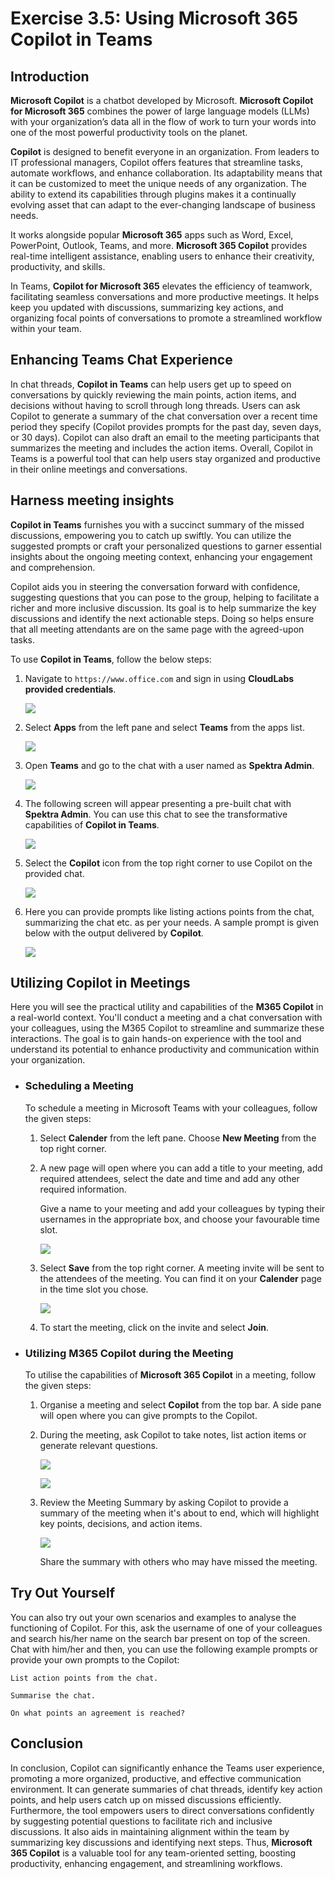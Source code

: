 # Exercise 3.5: Using Microsoft 365 Copilot in Teams

## Introduction

**Microsoft Copilot** is a chatbot developed by Microsoft. **Microsoft Copilot for Microsoft 365** combines the power of large language models (LLMs) with your organization’s data all in the flow of work to turn your words into one of the most powerful productivity tools on the planet.

**Copilot** is designed to benefit everyone in an organization. From leaders to IT professional managers, Copilot offers features that streamline tasks, automate workflows, and enhance collaboration. Its adaptability means that it can be customized to meet the unique needs of any organization. The ability to extend its capabilities through plugins makes it a continually evolving asset that can adapt to the ever-changing landscape of business needs.

It works alongside popular **Microsoft 365** apps such as Word, Excel, PowerPoint, Outlook, Teams, and more. **Microsoft 365 Copilot** provides real-time intelligent assistance, enabling users to enhance their creativity, productivity, and skills.

In Teams, **Copilot for Microsoft 365** elevates the efficiency of teamwork, facilitating seamless conversations and more productive meetings. It helps keep you updated with discussions, summarizing key actions, and organizing focal points of conversations to promote a streamlined workflow within your team.

## Enhancing Teams Chat Experience

In chat threads, **Copilot in Teams** can help users get up to speed on conversations by quickly reviewing the main points, action items, and decisions without having to scroll through long threads. Users can ask Copilot to generate a summary of the chat conversation over a recent time period they specify (Copilot provides prompts for the past day, seven days, or 30 days). Copilot can also draft an email to the meeting participants that summarizes the meeting and includes the action items. Overall, Copilot in Teams is a powerful tool that can help users stay organized and productive in their online meetings and conversations.

## Harness meeting insights

**Copilot in Teams** furnishes you with a succinct summary of the missed discussions, empowering you to catch up swiftly. You can utilize the suggested prompts or craft your personalized questions to garner essential insights about the ongoing meeting context, enhancing your engagement and comprehension.

Copilot aids you in steering the conversation forward with confidence, suggesting questions that you can pose to the group, helping to facilitate a richer and more inclusive discussion. Its goal is to help summarize the key discussions and identify the next actionable steps. Doing so helps ensure that all meeting attendants are on the same page with the agreed-upon tasks.

To use **Copilot in Teams**, follow the below steps:

1. Navigate to `https://www.office.com` and sign in using **CloudLabs provided credentials**.

   ![](./media/365-homepage.png)

1. Select **Apps** from the left pane and select **Teams** from the apps list.

   ![](./media/office-apps-page.png)

1. Open **Teams** and go to the chat with a user named as **Spektra Admin**.
   
    ![](./media/teams-chat.png)

1. The following screen will appear presenting a pre-built chat with **Spektra Admin**. You can use this chat to see the transformative capabilities of **Copilot in Teams**.

    ![](./media/chat-admin.png)

1. Select the **Copilot** icon from the top right corner to use Copilot on the provided chat.

    ![](./media/teams-chat-copilot.png)

1. Here you can provide prompts like listing actions points from the chat, summarizing the chat etc. as per your needs. A sample prompt is given below with the output delivered by **Copilot**.

    ![](./media/teams-copilot-use.png)

## Utilizing Copilot in Meetings

Here you will see the practical utility and capabilities of the **M365 Copilot** in a real-world context. You'll conduct a meeting and a chat conversation with your colleagues, using the M365 Copilot to streamline and summarize these interactions. The goal is to gain hands-on experience with the tool and understand its potential to enhance productivity and communication within your organization.

- ### Scheduling a Meeting

    To schedule a meeting in Microsoft Teams with your colleagues, follow the given steps:

    1. Select **Calender** from the left pane. Choose **New Meeting** from the top right corner.

    1. A  new page will open where you can add a title to your meeting, add required attendees, select the date and time and add any other required information.

        Give a name to your meeting and add your colleagues by typing their usernames in the appropriate box, and choose your favourable time slot.

        ![](./media/setup-meeting.png)

    1. Select **Save** from the top right corner. A meeting invite will be sent to the attendees of the meeting. You can find it on your **Calender** page in the time slot you chose.

        ![](./media/meeting-setup.png)

    1. To start the meeting, click on the invite and select **Join**.

- ### Utilizing M365 Copilot during the Meeting

    To utilise the capabilities of **Microsoft 365 Copilot** in a meeting, follow the given steps:

    1. Organise a meeting and select **Copilot** from the top bar. A side pane will open where you can give prompts to the Copilot.

    1. During the meeting, ask Copilot to take notes, list action items or generate relevant questions.

        ![](./media/action-items.png)

        ![](./media/takeup-questions.png)

    1. Review the Meeting Summary by asking Copilot to provide a summary of the meeting when it's about to end, which will highlight key points, decisions, and action items.

        ![](./media/summary-meeting.png)

        Share the summary with others who may have missed the meeting.

## Try Out Yourself

You can also try out your own scenarios and examples to analyse the functioning of Copilot. For this, ask the username of one of your colleagues and search his/her name on the search bar present on top of the screen. Chat with him/her and then, you can use the following example prompts or provide your own prompts to the Copilot:

```
List action points from the chat.
```
```
Summarise the chat.
```
```
On what points an agreement is reached?
```


## Conclusion

In conclusion, Copilot can significantly enhance the Teams user experience, promoting a more organized, productive, and effective communication environment. It can generate summaries of chat threads, identify key action points, and help users catch up on missed discussions efficiently. Furthermore, the tool empowers users to direct conversations confidently by suggesting potential questions to facilitate rich and inclusive discussions. It also aids in maintaining alignment within the team by summarizing key discussions and identifying next steps. Thus, **Microsoft 365 Copilot** is a valuable tool for any team-oriented setting, boosting productivity, enhancing engagement, and streamlining workflows.
